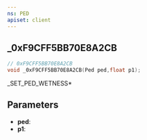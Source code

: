 ```yaml
---
ns: PED
apiset: client
---
```

## _0xF9CFF5BB70E8A2CB

```c
// 0xF9CFF5BB70E8A2CB
void _0xF9CFF5BB70E8A2CB(Ped ped,float p1);
```

_SET_PED_WETNESS*

## Parameters
* **ped**:
* **p1**:



